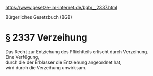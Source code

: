 https://www.gesetze-im-internet.de/bgb/__2337.html

Bürgerliches Gesetzbuch (BGB)

# § 2337 Verzeihung

Das Recht zur Entziehung des Pflichtteils erlischt durch Verzeihung.  
Eine Verfügung,  
durch die der Erblasser die Entziehung angeordnet hat,  
wird durch die Verzeihung unwirksam.
